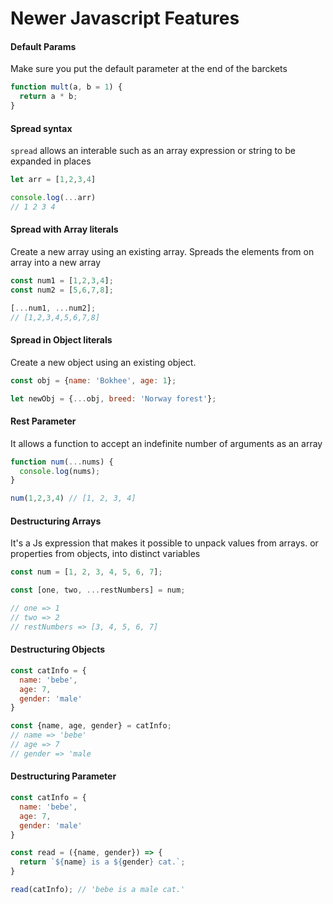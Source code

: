 # Newer Javascript Features

#### Default Params
Make sure you put the default parameter at the end of the barckets
```js
function mult(a, b = 1) {
  return a * b;
}
```

#### Spread syntax
`spread` allows an interable such as an array expression or string to be expanded in places
```js
let arr = [1,2,3,4]

console.log(...arr)
// 1 2 3 4
```

#### Spread with Array literals
Create a new array using an existing array. Spreads the elements from on array into a new array
```js
const num1 = [1,2,3,4];
const num2 = [5,6,7,8];

[...num1, ...num2];
// [1,2,3,4,5,6,7,8]
```

#### Spread in Object literals
Create a new object using an existing object.
```js
const obj = {name: 'Bokhee', age: 1};

let newObj = {...obj, breed: 'Norway forest'};
```

#### Rest Parameter
It allows a function to accept an indefinite number of arguments as an array
```js
function num(...nums) {
  console.log(nums);
}

num(1,2,3,4) // [1, 2, 3, 4]
 ```
#### Destructuring Arrays
It's a Js expression that makes it possible to unpack values from arrays. or properties from objects, into distinct variables
```js
const num = [1, 2, 3, 4, 5, 6, 7];

const [one, two, ...restNumbers] = num;

// one => 1
// two => 2
// restNumbers => [3, 4, 5, 6, 7]
```
#### Destructuring Objects
```js
const catInfo = {
  name: 'bebe',
  age: 7,
  gender: 'male'
}

const {name, age, gender} = catInfo;
// name => 'bebe'
// age => 7
// gender => 'male
```

#### Destructuring Parameter
```js
const catInfo = {
  name: 'bebe',
  age: 7,
  gender: 'male'
}

const read = ({name, gender}) => {
  return `${name} is a ${gender} cat.`;
}

read(catInfo); // 'bebe is a male cat.' 
```
